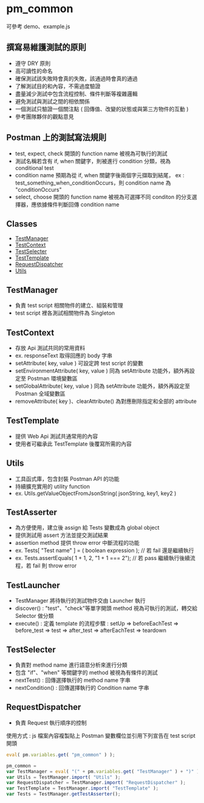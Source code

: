 # pm_common
可參考 demo、example.js  

## 撰寫易維護測試的原則
- 遵守 DRY 原則
- 高可讀性的命名
- 確保測試該失敗時會真的失敗，該通過時會真的通過
- 了解測試目的和內容，不需過度驗證
- 盡量減少測試中包含流程控制、條件判斷等複雜邏輯
- 避免測試與測試之間的相依關係
- 一個測試只驗證一個關注點 ( 回傳值、改變的狀態或與第三方物件的互動 )
- 參考團隊夥伴的觀點意見

## Postman 上的測試寫法規則
- test, expect, check 開頭的 function name 被視為可執行的測試
- 測試名稱若含有 if, when 關鍵字，則被進行 condition 分類，視為 conditional test
- condition name 預期為從 if, when 關鍵字後兩個字元擷取到結尾， ex : test_something_when_conditionOccurs，則 condition name 為 "conditionOccurs"
- select, choose 開頭的 function name 被視為可選擇不同 conditon 的分支選擇器，應依據條件判斷回傳 condition name

## Classes
- [TestManager](#TestManager)
- [TestContext](#TestContext)
- [TestSelecter](#TestSelecter)
- [TestTemplate](#TestTemplate)
- [RequestDispatcher](#RequestDispatcher)
- [Utils](#Utils)

## TestManager
- 負責 test script 相關物件的建立、組裝和管理
- test script 裡各測試相關物件為 Singleton

## TestContext 
- 存放 Api 測試共同的常用資料
- ex. responseText 取得回應的 body 字串
- setAttribute( key, value ) 可設定跨 test script 的變數
- setEnvironmentAttribute( key, value ) 同為 setAttribute 功能外，額外再設定至 Postman 環境變數區
- setGlobalAttribute( key, value ) 同為 setAttribute 功能外，額外再設定至 Postman 全域變數區
- removeAttribute( key )、clearAttribute() 為對應刪除指定和全部的 attribute

## TestTemplate
- 提供 Web Api 測試共通常用的內容
- 使用者可繼承此 TestTemplate 後覆寫所需的內容

## Utils
- 工具函式庫，包含封裝 Postman API 的功能
- 持續擴充實用的 utility function
- ex. Utils.getValueObjectFromJsonString( jsonString, key1, key2 )

## TestAsserter
- 為方便使用，建立後 assign 給 Tests 變數成為 global object
- 提供測試用 assert 方法並提交測試結果
- assertion method 提供 throw error 中斷流程的功能
- ex. Tests[ "Test name" ] = ( boolean expression ); // 若 fail 還是繼續執行
- ex. Tests.assertEquals( 1 + 1, 2, "1 + 1 === 2");  // 若 pass 繼續執行後續流程，若 fail 則 throw error

## TestLauncher
- TestManager 將待執行的測試物件交由 Launcher 執行
- discover() : "test"、"check"等單字開頭 method 視為可執行的測試，轉交給 Selector 做分類
- execute() : 定義 template 的流程步驟 : setUp => beforeEachTest => before_test => test => after_test => afterEachTest => teardown

## TestSelecter
- 負責對 method name 進行語意分析來進行分類
- 包含 "if"、"when" 等關鍵字的 method 被視為有條件的測試
- nextTest() : 回傳選擇執行的 method name 字串
- nextCondition() : 回傳選擇執行的 Condition name 字串

## RequestDispatcher
- 負責 Request 執行順序的控制

使用方式 : js 檔案內容複製貼上 Postman 變數欄位並引用下列宣告在 test script 開頭

```javascript
eval( pm.variables.get( "pm_common" ) );

pm_common =
var TestManager = eval( "(" + pm.variables.get( "TestManager" ) + ")" );
var Utils = TestManager.import( "Utils" );
var RequestDispatcher = TestManager.import( "RequestDispatcher" );
var TestTemplate = TestManager.import( "TestTemplate" );
var Tests = TestManager.getTestAsserter();
```